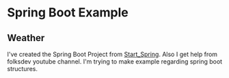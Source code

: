 # Spring Boot Example

## Weather

I've created the Spring Boot Project from [Start_Spring](https://start.spring.io/). Also I get help from folksdev youtube channel. I'm trying to make example regarding spring boot structures.
